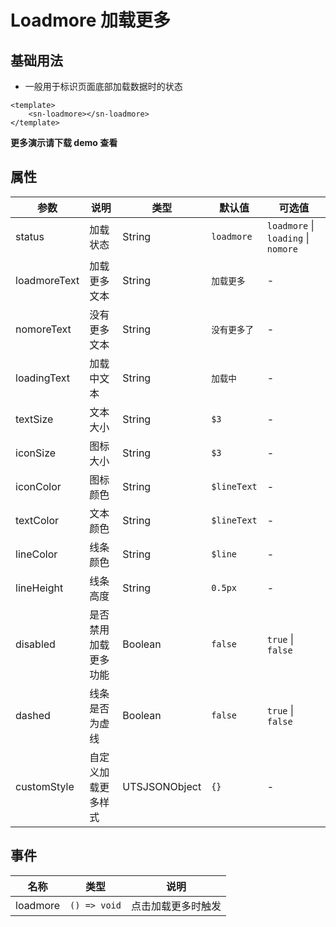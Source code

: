 # Loadmore 加载更多
## 基础用法
- 一般用于标识页面底部加载数据时的状态
```vue
<template>
	<sn-loadmore></sn-loadmore>
</template>
```
**更多演示请下载 demo 查看**
## 属性
| 参数         | 说明                 | 类型          | 默认值       | 可选值                              |
| ------------ | -------------------- | ------------- | ------------ | ----------------------------------- |
| status       | 加载状态             | String        | `loadmore`   | `loadmore` \| `loading` \| `nomore` |
| loadmoreText | 加载更多文本         | String        | `加载更多`   | -                                   |
| nomoreText   | 没有更多文本         | String        | `没有更多了` | -                                   |
| loadingText  | 加载中文本           | String        | `加载中`     | -                                   |
| textSize     | 文本大小             | String        | `$3`         | -                                   |
| iconSize     | 图标大小             | String        | `$3`         | -                                   |
| iconColor    | 图标颜色             | String        | `$lineText`  | -                                   |
| textColor    | 文本颜色             | String        | `$lineText`  | -                                   |
| lineColor    | 线条颜色             | String        | `$line`      | -                                   |
| lineHeight   | 线条高度             | String        | `0.5px`      | -                                   |
| disabled     | 是否禁用加载更多功能 | Boolean       | `false`      | `true` \| `false`                   |
| dashed       | 线条是否为虚线       | Boolean       | `false`      | `true` \| `false`                   |
| customStyle  | 自定义加载更多样式   | UTSJSONObject | `{}`         | -                                   |
## 事件
| 名称     | 类型         | 说明               |
| -------- | ------------ | ------------------ |
| loadmore | `() => void` | 点击加载更多时触发 |

<DemoPhone name="sn-loadmore" />
